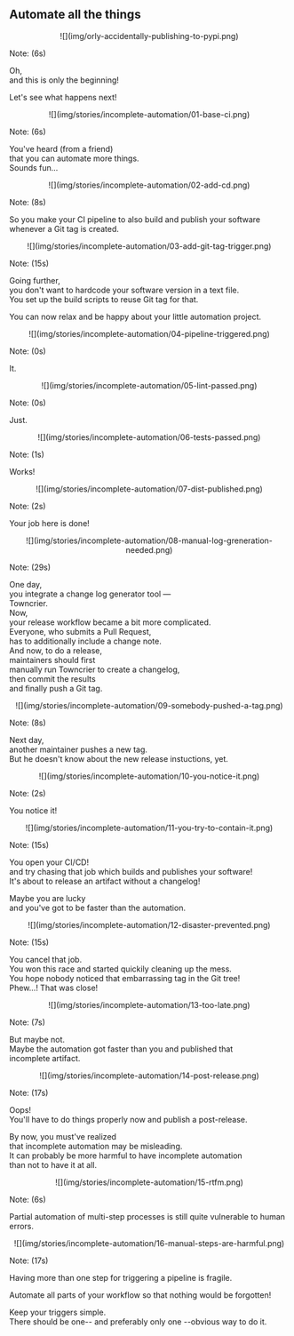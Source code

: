 ## Automate all the things

<center>
![](img/orly-accidentally-publishing-to-pypi.png)
<!-- .element: style="border: none;" -->
</center>

Note: (6s)

Oh,<br>
and this is only the beginning!

Let's see what happens next!

>>>>>

<!-- .slide: data-transition="slide-in fade-out" -->

<center>
![](img/stories/incomplete-automation/01-base-ci.png)
<!-- .element: style="border: none; box-shadow: none;" -->
</center>

Note: (6s)

You've heard (from a friend)<br>
that you can automate more things.<br>
Sounds fun...

>>>>>

<!-- .slide: data-transition="fade-in fade-out" -->

<center>
![](img/stories/incomplete-automation/02-add-cd.png)
<!-- .element: style="border: none; box-shadow: none;" -->
</center>

Note: (8s)

So you make your CI pipeline to also build and publish your
software whenever a Git tag is created.

>>>>>

<!-- .slide: data-transition="fade-in fade-out" -->

<center>
![](img/stories/incomplete-automation/03-add-git-tag-trigger.png)
<!-- .element: style="border: none; box-shadow: none;" -->
</center>

Note: (15s)

Going further,<br>
you don't want to hardcode your software version in a text file.<br>
You set up the build scripts to reuse Git tag for that.

You can now relax and be happy about your little automation project.

>>>>>

<!-- .slide: data-transition="fade-in fade-out" -->

<center>
![](img/stories/incomplete-automation/04-pipeline-triggered.png)
<!-- .element: style="border: none; box-shadow: none;" -->
</center>

Note: (0s)

It.

>>>>>

<!-- .slide: data-transition="fade-in fade-out" -->

<center>
![](img/stories/incomplete-automation/05-lint-passed.png)
<!-- .element: style="border: none; box-shadow: none;" -->
</center>

Note: (0s)

Just.

>>>>>

<!-- .slide: data-transition="fade-in fade-out" -->

<center>
![](img/stories/incomplete-automation/06-tests-passed.png)
<!-- .element: style="border: none; box-shadow: none;" -->
</center>

Note: (1s)

Works!

>>>>>

<!-- .slide: data-transition="fade-in fade-out" -->

<center>
![](img/stories/incomplete-automation/07-dist-published.png)
<!-- .element: style="border: none; box-shadow: none;" -->
</center>

Note: (2s)

Your job here is done!

>>>>>

<!-- .slide: data-transition="fade-in fade-out" -->

<center>
![](img/stories/incomplete-automation/08-manual-log-greneration-needed.png)
<!-- .element: style="border: none; box-shadow: none;" -->
</center>

Note: (29s)

One day,<br>
you integrate a change log generator tool —<br>
Towncrier.<br>
Now,<br>
your release workflow became a bit more complicated.<br>
Everyone, who submits a Pull Request,<br>
has to additionally include a change note.<br>
And now, to do a release,<br>
maintainers should first<br>
manually run Towncrier to create a changelog,<br>
then commit the results<br>
and finally push a Git tag.

>>>>>

<!-- .slide: data-transition="fade-in fade-out" -->

<center>
![](img/stories/incomplete-automation/09-somebody-pushed-a-tag.png)
<!-- .element: style="border: none; box-shadow: none;" -->
</center>

Note: (8s)

Next day,<br>
another maintainer pushes a new tag.<br>
But he doesn't know about the new release instuctions, yet.

>>>>>

<!-- .slide: data-transition="fade-in fade-out" -->

<center>
![](img/stories/incomplete-automation/10-you-notice-it.png)
<!-- .element: style="border: none; box-shadow: none;" -->
</center>

Note: (2s)

You notice it!

>>>>>

<!-- .slide: data-transition="fade-in fade-out" -->

<center>
![](img/stories/incomplete-automation/11-you-try-to-contain-it.png)
<!-- .element: style="border: none; box-shadow: none;" -->
</center>

Note: (15s)

You open your CI/CD!<br>
and try chasing that job which builds and publishes your software!<br>
It's about to release an artifact without a changelog!

Maybe you are lucky<br>
and you've got to be faster than the automation.

>>>>>

<!-- .slide: data-transition="fade-in fade-out" -->

<center>
![](img/stories/incomplete-automation/12-disaster-prevented.png)
<!-- .element: style="border: none; box-shadow: none;" -->
</center>

Note: (15s)

You cancel that job.<br>
You won this race and started quickily cleaning up the mess.<br>
You hope nobody noticed that embarrassing tag in the Git tree!<br>
Phew...! That was close!

>>>>>

<!-- .slide: data-transition="fade-in fade-out" -->

<center>
![](img/stories/incomplete-automation/13-too-late.png)
<!-- .element: style="border: none; box-shadow: none;" -->
</center>

Note: (7s)

But maybe not.<br>
Maybe the automation got faster than you and published that<br>
incomplete artifact.

>>>>>

<!-- .slide: data-transition="fade-in fade-out" -->

<center>
![](img/stories/incomplete-automation/14-post-release.png)
<!-- .element: style="border: none; box-shadow: none;" -->
</center>

Note: (17s)

Oops!<br>
You'll have to do things properly now and publish a post-release.

By now, you must've realized<br>
that incomplete automation may be misleading.<br>
It can probably be more harmful to have incomplete automation<br>
than not to have it at all.

>>>>>

<!-- .slide: data-transition="fade-in fade-out" -->

<center>
![](img/stories/incomplete-automation/15-rtfm.png)
<!-- .element: style="border: none; box-shadow: none;" -->
</center>

Note: (6s)

Partial automation of multi-step processes is still quite
vulnerable to human errors.

>>>>>

<!-- .slide: data-transition="fade-in fade-out" -->

<center>
![](img/stories/incomplete-automation/16-manual-steps-are-harmful.png)
<!-- .element: style="border: none; box-shadow: none;" -->
</center>

Note: (17s)

Having more than one step for triggering a pipeline is fragile.

Automate all parts of your workflow so that nothing would be forgotten!

Keep your triggers simple.<br>
There should be one-- and preferably only one --obvious way to do it.
